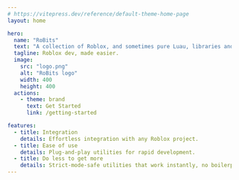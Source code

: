 ```yaml
---
# https://vitepress.dev/reference/default-theme-home-page
layout: home

hero:
  name: "RoBits"
  text: "A collection of Roblox, and sometimes pure Luau, libraries and utilities"
  tagline: Roblox dev, made easier.
  image:
    src: "logo.png"
    alt: "RoBits logo"
    width: 400
    height: 400
  actions:
    - theme: brand
      text: Get Started
      link: /getting-started

features:
  - title: Integration
    details: Effortless integration with any Roblox project.
  - title: Ease of use
    details: Plug-and-play utilities for rapid development.
  - title: Do less to get more
    details: Strict-mode-safe utilities that work instantly, no boilerplate needed.
---
```

